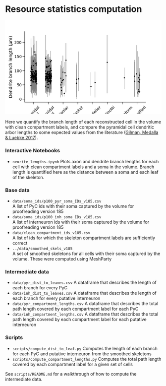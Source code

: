 # Resource statistics computation
![Dendrite lengths](assets/dendritelength.png)

Here we quantify the branch length of each reconstructed cell in the volume with clean compartment labels,
and compare the pyramidal cell dendritic arbor lengths to some expected values from the literature ([Gilman, Medalla & Luebke 2017](https://doi.org/10.1093/cercor/bhw062)).

### Interactive Notebooks

* `neurite_lengths.ipynb` 
  Plots axon and dendrite branch lengths for each cell with clean compartment labels and a soma in the volume. Branch length is quantified here as the distance between a soma and each leaf of the skeleton.


### Base data

* `data/soma_ids/p100_pyr_soma_IDs_v185.csv`  
  A list of PyC ids with their soma captured by the volume for proofreading version 185
* `data/soma_ids/p100_inh_soma_IDs_v185.csv`  
  A list of interneuron ids with their soma captured by the volume for proofreading version 185
* `data/clean_compartment_ids_v185.csv`  
  A list of ids for which the skeleton compartment labels are sufficiently correct
* `../data/smoothed_skels_v185`  
  A set of smoothed skeletons for all cells with their soma captured by the volume. These were computed using MeshParty


### Intermediate data

* `data/pyr_dist_to_leaves.csv`
  A dataframe that describes the length of each branch for every PyC
* `data/inh_dist_to_leaves.csv`
  A dataframe that describes the length of each branch for every putative interneuron
* `data/pyr_compartment_lengths.csv`
  A dataframe that describes the total path length covered by each compartment label for each PyC
* `data/inh_compartment_lengths.csv`
  A dataframe that describes the total path length covered by each compartment label for each putative interneuron


### Scripts

* `scripts/compute_dist_to_leaf.py`
  Computes the length of each branch for each PyC and putative interneuron from the smoothed skeletons
* `scripts/compute_compartment_lengths.py`
  Computes the total path length covered by each compartment label for a given set of cells

See `scripts/README.md` for a walkthrough of how to compute the intermediate data.
